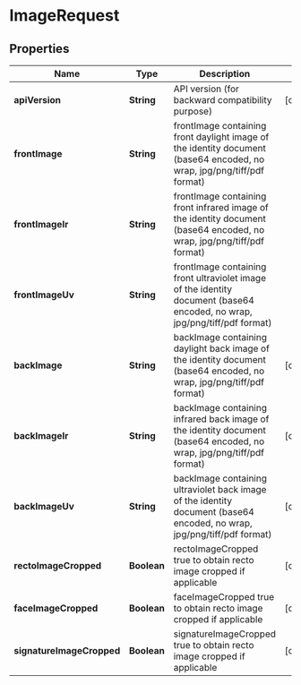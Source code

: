 
# ImageRequest

## Properties
Name | Type | Description | Notes
------------ | ------------- | ------------- | -------------
**apiVersion** | **String** | API version (for backward compatibility purpose) |  [optional]
**frontImage** | **String** | frontImage containing front daylight image of the identity document (base64 encoded, no wrap, jpg/png/tiff/pdf format) | 
**frontImageIr** | **String** | frontImage containing front infrared image of the identity document (base64 encoded, no wrap, jpg/png/tiff/pdf format) | 
**frontImageUv** | **String** | frontImage containing front ultraviolet image of the identity document (base64 encoded, no wrap, jpg/png/tiff/pdf format) | 
**backImage** | **String** | backImage containing daylight back image of the identity document (base64 encoded, no wrap, jpg/png/tiff/pdf format) |  [optional]
**backImageIr** | **String** | backImage containing infrared back image of the identity document (base64 encoded, no wrap, jpg/png/tiff/pdf format) |  [optional]
**backImageUv** | **String** | backImage containing ultraviolet back image of the identity document (base64 encoded, no wrap, jpg/png/tiff/pdf format) |  [optional]
**rectoImageCropped** | **Boolean** | rectoImageCropped true to obtain recto image cropped if applicable |  [optional]
**faceImageCropped** | **Boolean** | faceImageCropped true to obtain recto image cropped if applicable |  [optional]
**signatureImageCropped** | **Boolean** | signatureImageCropped true to obtain recto image cropped if applicable |  [optional]



